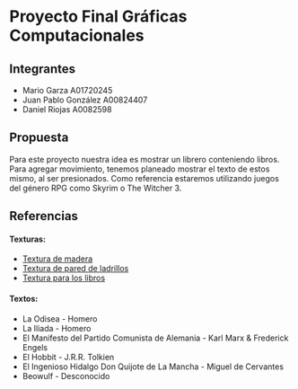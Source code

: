 # Proyecto Final Gráficas Computacionales 

## Integrantes
- Mario Garza A01720245
- Juan Pablo González A00824407
- Daniel Riojas A0082598

## Propuesta
Para este proyecto nuestra idea es mostrar un librero conteniendo libros. 
Para agregar movimiento, tenemos planeado mostrar el texto de estos mismo, al ser presionados.
Como referencia estaremos utilizando juegos del género RPG como Skyrim o The Witcher 3.

## Referencias
#### Texturas: 

- [Textura de madera](https://polyhaven.com/a/wood_table_001)
- [Textura de pared de ladrillos](https://www.pinterest.com/pin/250020216790423785/)
- [Textura para los libros](https://secure.img1-fg.wfcdn.com/im/68122010/compr-r85/3670/36702552/Tektile+12%22+x+24%22+Porcelain+Fabric+look+Tile+in+Matte+glaze+Gray.jpg)

#### Textos:

- La Odisea - Homero
- La Iliada - Homero
- El Manifesto del Partido Comunista de Alemania - Karl Marx & Frederick Engels
- El Hobbit - J.R.R. Tolkien
- El Ingenioso Hidalgo Don Quijote de La Mancha - Miguel de Cervantes
- Beowulf - Desconocido
